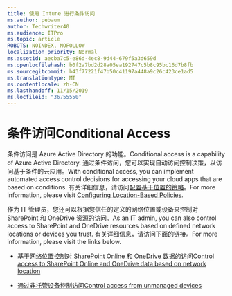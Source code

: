```yaml
---
title: 使用 Intune 进行条件访问
ms.author: pebaum
author: Techwriter40
ms.audience: ITPro
ms.topic: article
ROBOTS: NOINDEX, NOFOLLOW
localization_priority: Normal
ms.assetid: aecba7c5-e86d-4ec8-9d44-679f5a3d659d
ms.openlocfilehash: b0f2a7bd2d28a05ea192747c5b8c95bc16d7b8fb
ms.sourcegitcommit: b43f77221f47b50c41197a448a9c26c423ce1ad5
ms.translationtype: MT
ms.contentlocale: zh-CN
ms.lasthandoff: 11/15/2019
ms.locfileid: "36755550"
---
```

# <a name="conditional-access"></a><span data-ttu-id="79a80-102">条件访问</span><span class="sxs-lookup"><span data-stu-id="79a80-102">Conditional Access</span></span>

<span data-ttu-id="79a80-103">条件访问是 Azure Active Directory 的功能。</span><span class="sxs-lookup"><span data-stu-id="79a80-103">Conditional access is a capability of Azure Active Directory.</span></span> <span data-ttu-id="79a80-104">通过条件访问，您可以实现自动访问控制决策，以访问基于条件的云应用。</span><span class="sxs-lookup"><span data-stu-id="79a80-104">With conditional access, you can implement automated access control decisions for accessing your cloud apps that are based on conditions.</span></span> <span data-ttu-id="79a80-105">有关详细信息，请访问[配置基于位置的策略](https://docs.microsoft.com/azure/active-directory/conditional-access/overview)。</span><span class="sxs-lookup"><span data-stu-id="79a80-105">For more information, please visit [Configuring Location-Based Policies](https://docs.microsoft.com/azure/active-directory/conditional-access/overview).</span></span>

<span data-ttu-id="79a80-106">作为 IT 管理员，您还可以根据您信任的定义的网络位置或设备来控制对 SharePoint 和 OneDrive 资源的访问。</span><span class="sxs-lookup"><span data-stu-id="79a80-106">As an IT admin, you can also control access to SharePoint and OneDrive resources based on defined network locations or devices you trust.</span></span> <span data-ttu-id="79a80-107">有关详细信息，请访问下面的链接。</span><span class="sxs-lookup"><span data-stu-id="79a80-107">For more information, please visit the links below.</span></span>

- [<span data-ttu-id="79a80-108">基于网络位置控制对 SharePoint Online 和 OneDrive 数据的访问</span><span class="sxs-lookup"><span data-stu-id="79a80-108">Control access to SharePoint Online and OneDrive data based on network location</span></span>](https://docs.microsoft.com/sharepoint/control-access-based-on-network-location)

- [<span data-ttu-id="79a80-109">通过非托管设备控制访问</span><span class="sxs-lookup"><span data-stu-id="79a80-109">Control access from unmanaged devices</span></span>](https://docs.microsoft.com/sharepoint/control-access-from-unmanaged-devices)

